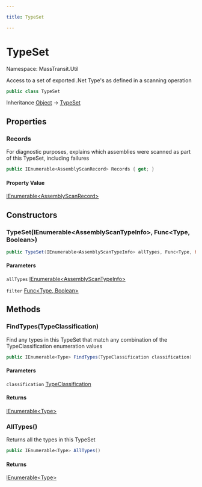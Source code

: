 ```yaml
---

title: TypeSet

---
```


# TypeSet

Namespace: MassTransit.Util

Access to a set of exported .Net Type's as defined in a scanning operation

```csharp
public class TypeSet
```

Inheritance [Object](https://learn.microsoft.com/en-us/dotnet/api/system.object) → [TypeSet](../masstransit-util/typeset)

## Properties

### **Records**

For diagnostic purposes, explains which assemblies were
 scanned as part of this TypeSet, including failures

```csharp
public IEnumerable<AssemblyScanRecord> Records { get; }
```

#### Property Value

[IEnumerable\<AssemblyScanRecord\>](https://learn.microsoft.com/en-us/dotnet/api/system.collections.generic.ienumerable-1)<br/>

## Constructors

### **TypeSet(IEnumerable\<AssemblyScanTypeInfo\>, Func\<Type, Boolean\>)**

```csharp
public TypeSet(IEnumerable<AssemblyScanTypeInfo> allTypes, Func<Type, bool> filter)
```

#### Parameters

`allTypes` [IEnumerable\<AssemblyScanTypeInfo\>](https://learn.microsoft.com/en-us/dotnet/api/system.collections.generic.ienumerable-1)<br/>

`filter` [Func\<Type, Boolean\>](https://learn.microsoft.com/en-us/dotnet/api/system.func-2)<br/>

## Methods

### **FindTypes(TypeClassification)**

Find any types in this TypeSet that match any combination of the TypeClassification enumeration values

```csharp
public IEnumerable<Type> FindTypes(TypeClassification classification)
```

#### Parameters

`classification` [TypeClassification](../masstransit-util/typeclassification)<br/>

#### Returns

[IEnumerable\<Type\>](https://learn.microsoft.com/en-us/dotnet/api/system.collections.generic.ienumerable-1)<br/>

### **AllTypes()**

Returns all the types in this TypeSet

```csharp
public IEnumerable<Type> AllTypes()
```

#### Returns

[IEnumerable\<Type\>](https://learn.microsoft.com/en-us/dotnet/api/system.collections.generic.ienumerable-1)<br/>

